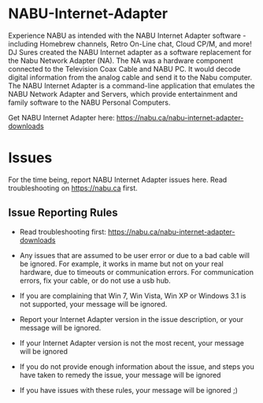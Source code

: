 # NABU-Internet-Adapter
Experience NABU as intended with the NABU Internet Adapter software - including Homebrew channels, Retro On-Line chat, Cloud CP/M, and more! DJ Sures created the NABU Internet adapter as a software replacement for the Nabu Network Adapter (NA). The NA was a hardware component connected to the Television Coax Cable and NABU PC. It would decode digital information from the analog cable and send it to the Nabu computer. The NABU Internet Adapter is a command-line application that emulates the NABU Network Adapter and Servers, which provide entertainment and family software to the NABU Personal Computers.

Get NABU Internet Adapter here: https://nabu.ca/nabu-internet-adapter-downloads

# Issues
For the time being, report NABU Internet Adapter issues here. Read troubleshooting on https://nabu.ca first.

## Issue Reporting Rules

- Read troubleshooting first: https://nabu.ca/nabu-internet-adapter-downloads

- Any issues that are assumed to be user error or due to a bad cable will be ignored. For example, it works in mame but not on your real hardware, due to timeouts or communication errors. For communication errors, fix your cable, or do not use a usb hub.

- If you are complaining that Win 7, Win Vista, Win XP or Windows 3.1 is not supported, your message will be ignored.

- Report your Internet Adapter version in the issue description, or your message will be ignored.

- If your Internet Adapter version is not the most recent, your message will be ignored

- If you do not provide enough information about the issue, and steps you have taken to remedy the issue, your message will be ignored

- If you have issues with these rules, your message will be ignored ;)
